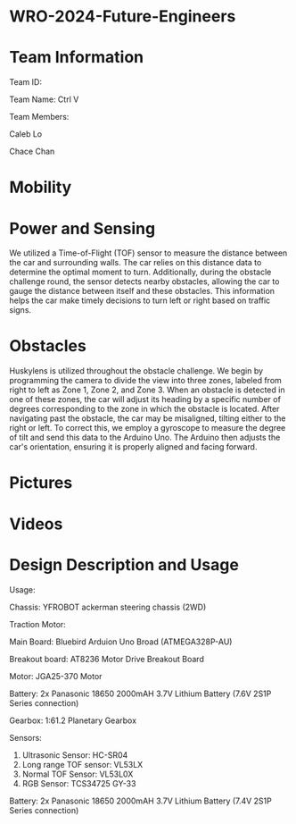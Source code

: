 # WRO-2024-Future-Engineers
# Team Information
Team ID:

Team Name: Ctrl V

Team Members: 

Caleb Lo 

Chace Chan
# Mobility
# Power and Sensing
We utilized a Time-of-Flight (TOF) sensor to measure the distance between the car and surrounding walls. The car relies on this distance data to determine the optimal moment to turn. Additionally, during the obstacle challenge round, the sensor detects nearby obstacles, allowing the car to gauge the distance between itself and these obstacles. This information helps the car make timely decisions to turn left or right based on traffic signs.
# Obstacles
Huskylens is utilized throughout the obstacle challenge. We begin by programming the camera to divide the view into three zones, labeled from right to left as Zone 1, Zone 2, and Zone 3. When an obstacle is detected in one of these zones, the car will adjust its heading by a specific number of degrees corresponding to the zone in which the obstacle is located.
After navigating past the obstacle, the car may be misaligned, tilting either to the right or left. To correct this, we employ a gyroscope to measure the degree of tilt and send this data to the Arduino Uno. The Arduino then adjusts the car's orientation, ensuring it is properly aligned and facing forward.
# Pictures
# Videos
# Design Description and Usage
Usage:

Chassis:         YFROBOT ackerman steering chassis (2WD)

Traction Motor: 

Main Board: Bluebird  Arduion Uno Broad (ATMEGA328P-AU)

Breakout board: AT8236 Motor Drive Breakout Board

Motor: JGA25-370 Motor

Battery: 2x Panasonic 18650 2000mAH 3.7V Lithium Battery (7.6V 2S1P Series connection)

Gearbox: 1:61.2 Planetary Gearbox

Sensors:
1. Ultrasonic Sensor: HC-SR04
2. Long range TOF sensor: VL53LX
3. Normal TOF Sensor: VL53L0X
4. RGB Sensor: TCS34725 GY-33
   
Battery: 2x Panasonic 18650 2000mAH 3.7V Lithium Battery (7.4V 2S1P Series connection)
